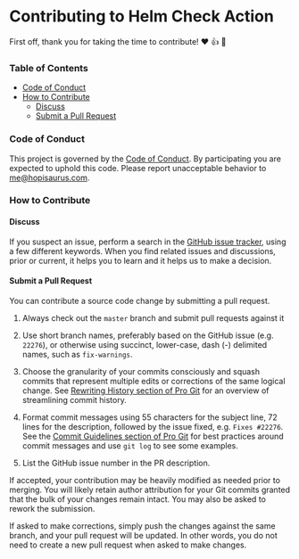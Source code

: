 # Contributing to Helm Check Action

First off, thank you for taking the time to contribute! :hearts: :+1: :tada: 

### Table of Contents

* [Code of Conduct](#code-of-conduct)
* [How to Contribute](#how-to-contribute)
  * [Discuss](#discuss)
  * [Submit a Pull Request](#submit-a-pull-request)

### Code of Conduct

This project is governed by the [Code of Conduct](CODE_OF_CONDUCT.md).
By participating you are expected to uphold this code.
Please report unacceptable behavior to me@hopisaurus.com.

### How to Contribute

#### Discuss

If you suspect an issue, perform a search in the
[GitHub issue tracker](https://github.com/hopisaurus/helm-check-action/issues), using a few different keywords.
When you find related issues and discussions, prior or current, it helps you to learn and
it helps us to make a decision.

#### Submit a Pull Request

You can contribute a source code change by submitting a pull request.

1. Always check out the `master` branch and submit pull requests against it

1. Use short branch names, preferably based on the GitHub issue (e.g. `22276`), or
otherwise using succinct, lower-case, dash (-) delimited names, such as `fix-warnings`.

1. Choose the granularity of your commits consciously and squash commits that represent
multiple edits or corrections of the same logical change. See
[Rewriting History section of Pro Git](http://git-scm.com/book/en/Git-Tools-Rewriting-History)
for an overview of streamlining commit history.

1. Format commit messages using 55 characters for the subject line, 72 lines for the
description, followed by the issue fixed, e.g. `Fixes #22276`.
See the
[Commit Guidelines section of Pro Git](http://git-scm.com/book/en/Distributed-Git-Contributing-to-a-Project#Commit-Guidelines)
for best practices around commit messages and use `git log` to see some examples.

1. List the GitHub issue number in the PR description.

If accepted, your contribution may be heavily modified as needed prior to merging.
You will likely retain author attribution for your Git commits granted that the bulk of
your changes remain intact. You may also be asked to rework the submission.

If asked to make corrections, simply push the changes against the same branch, and your
pull request will be updated. In other words, you do not need to create a new pull request
when asked to make changes.
